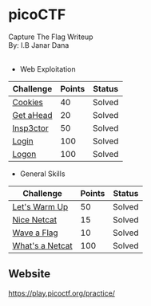 # picoCTF
Capture The Flag Writeup\
By: I.B Janar Dana
<br />
<br />

- Web Exploitation

| Challenge                                              | Points | Status |
|--------------------------------------------------------|--------|--------|
|[Cookies](./Web%20exploitation/Cookies/readme.md)       |   40   | Solved |
|[Get aHead](./Web%20exploitation/Get%20ahead/readme.md) |   20   | Solved |
|[Insp3ctor](./Web%20exploitation/Insp3ctor/readme.md)   |   50   | Solved |
|[Login](./Web%20exploitation/Login/readme.md)           |   100  | Solved |
|[Logon](./Web%20exploitation/Logon/readme.md)           |   100  | Solved |


- General Skills

| Challenge                                                          | Points | Status |
|--------------------------------------------------------------------|--------|--------|
|[Let's Warm Up](./General%20skills/Lets%20warm%20up/readme.md)      |   50   | Solved |
|[Nice Netcat](./General%20skills/Nice%20netcat/readme.md)           |   15   | Solved |
|[Wave a Flag](./General%20skills/Wave%20a%20flag/readme.md)         |   10   | Solved |
|[What's a Netcat](./General%20skills/What's%20a%20netcat/readme.md) |   100  | Solved |



Website
---
<https://play.picoctf.org/practice/>
